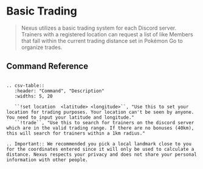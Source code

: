 # Basic Trading

> Nexus utilizes a basic trading system for each Discord server. Trainers with a registered location can request a list of like Members that fall within the current trading distance set in Pokémon Go to organize trades.
>

## Command Reference

```eval_rst

.. csv-table::
   :header: "Command", "Description"
   :widths: 5, 20

   ``!set location  <latitude> <longitude>``, "Use this to set your location for trading purposes. Your location can't be seen by anyone. You need to input your latitude and longitude."
   ``!trade``, "Use this to search for trainers on the discord server which are in the valid trading range. If there are no bonuses (40km), this will search for trainers within a 1km radius."

.. Important:: We recommended you pick a local landmark close to you for the coordinates entered since it will only be used to calculate a distance. Nexus respects your privacy and does not share your personal information with other people.
 
```